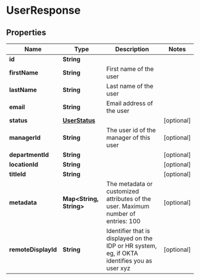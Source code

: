 

# UserResponse


## Properties

| Name | Type | Description | Notes |
|------------ | ------------- | ------------- | -------------|
|**id** | **String** |  |  |
|**firstName** | **String** | First name of the user |  |
|**lastName** | **String** | Last name of the user |  |
|**email** | **String** | Email address of the user |  |
|**status** | [**UserStatus**](UserStatus.md) |  |  [optional] |
|**managerId** | **String** | The user id of the manager of this user |  [optional] |
|**departmentId** | **String** |  |  [optional] |
|**locationId** | **String** |  |  [optional] |
|**titleId** | **String** |  |  [optional] |
|**metadata** | **Map&lt;String, String&gt;** | The metadata or customized attributes of the user. Maximum number of entries: 100 |  [optional] |
|**remoteDisplayId** | **String** | Identifier that is displayed on the IDP or HR system, eg, if OKTA identifies you as user xyz |  [optional] |



